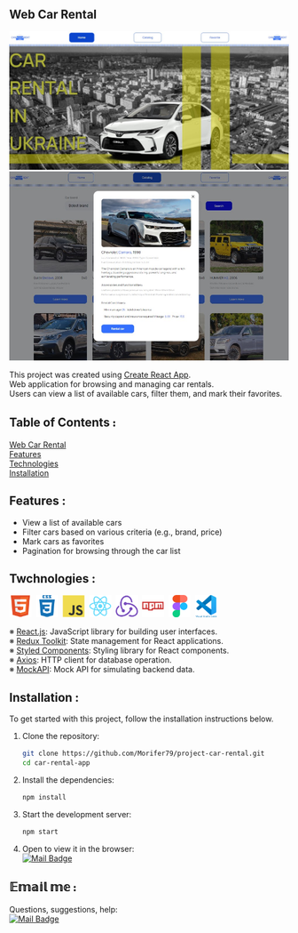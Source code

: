 ## Web Car Rental  

![Car Rental Home](./src/images/car-rental-home.jpg)  
![Car Rental Catalog](./src/images/car-rental-catalog.jpg)  

This project was created using [Create React App](https://github.com/facebook/create-react-app).  
Web application for browsing and managing car rentals.  
Users can view a list of available cars, filter them, and mark their favorites.

## Table of Contents ᎓  

[Web Car Rental](#web-car-rental)  
[Features](#features)  
[Technologies](#technologies)  
[Installation](installation)  

## Features :  

- View a list of available cars  
- Filter cars based on various criteria (e.g., brand, price)  
- Mark cars as favorites  
- Pagination for browsing through the car list 

## Twchnologies :  

<img src="https://github.com/devicons/devicon/blob/master/icons/html5/html5-original.svg" title="HTML5" alt="HTML" width="40" height="40"/></a>&nbsp;
  <img src="https://github.com/devicons/devicon/blob/master/icons/css3/css3-plain-wordmark.svg"  title="CSS3" alt="CSS" width="40" height="40"/>&nbsp;
  <img src="https://github.com/devicons/devicon/blob/master/icons/javascript/javascript-original.svg" title="JavaScript" alt="JavaScript" width="40" height="40"/>&nbsp;
  <img src="https://github.com/devicons/devicon/blob/master/icons/react/react-original.svg" title="React" alt="React" width="40" height="40"/>&nbsp;
  <img src="https://github.com/devicons/devicon/blob/master/icons/redux/redux-original.svg" title="Redux" alt="Redux" width="40" height="40"/>&nbsp;
  <img src="https://github.com/devicons/devicon/blob/master/icons/npm/npm-original-wordmark.svg" title="npm" alt="npm" width="40" height="40"/>&nbsp;
  <img src="https://github.com/devicons/devicon/blob/master/icons/figma/figma-original.svg" title="Figma" alt="Figma" width="40" height="40"/>&nbsp;
  <img src="https://github.com/devicons/devicon/blob/master/icons/vscode/vscode-original-wordmark.svg" title="VSCode" alt="VSCode" width="40" height="40"/>&nbsp;  
  
※ [React.js](https://react.dev): JavaScript library for building user interfaces.  
※ [Redux Toolkit](https://redux-toolkit.js.org): State management for React applications.  
※ [Styled Components](https://styled-components.com): Styling library for React components.  
※ [Axios](https://axios-http.com): HTTP client for database operation.  
※ [MockAPI](https://mockapi.io): Mock API for simulating backend data.  

## Installation :

To get started with this project, follow the installation instructions below.

1. Clone the repository:
   ```bash
   git clone https://github.com/Morifer79/project-car-rental.git
   cd car-rental-app
   ```
2. Install the dependencies:
   ```bash
   npm install
   ```
3. Start the development server:
   ```bash
   npm start
   ```
4. Open to view it in the browser:  
<a href="https://morifer79.github.io/project-car-rental/"><img src="https://badgen.net/badge/🌎 www:/Car Rental/yellow?icon=email" alt="Mail Badge"/></a>

## 𝔼𝕞𝕒𝕚𝕝 𝕞𝕖 ᎓  
Questions, suggestions, help:  
<a href="mailto:cyber-morifer@proton.me"><img src="https://badgen.net/badge/📧 email:/cyber-morifer@proton.me/yellow?icon=email" alt="Mail Badge"/></a>
   
